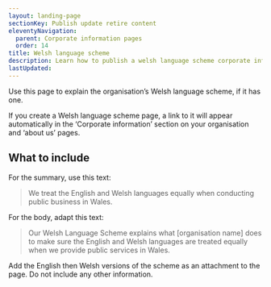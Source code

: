 ```yaml
---
layout: landing-page
sectionKey: Publish update retire content
eleventyNavigation:
  parent: Corporate information pages
  order: 14
title: Welsh language scheme
description: Learn how to publish a welsh language scheme corporate information page.
lastUpdated:
---
```


Use this page to explain the organisation’s Welsh language scheme, if it has one. 

If you create a Welsh language scheme page, a link to it will appear automatically in the ‘Corporate information’ section on your organisation and ‘about us’ pages.

## What to include

For the summary, use this text:

> We treat the English and Welsh languages equally when conducting public business in Wales.

For the body, adapt this text:

> Our Welsh Language Scheme explains what [organisation name] does to make sure the English and Welsh languages are treated equally when we provide public services in Wales.

Add the English then Welsh versions of the scheme as an attachment to the page. Do not include any other information. 

